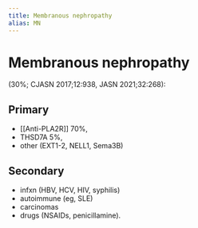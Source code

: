 ```yaml
---
title: Membranous nephropathy
alias: MN
---
```


# Membranous nephropathy

(30%; CJASN 2017;12:938, JASN 2021;32:268):

## Primary

- [[Anti-PLA2R]] 70%, 
- THSD7A 5%, 
- other (EXT1-2, NELL1, Sema3B)

## Secondary

- infxn (HBV, HCV, HIV, syphilis)
- autoimmune (eg, SLE)
- carcinomas
- drugs (NSAIDs, penicillamine).
